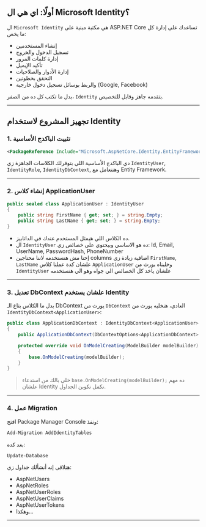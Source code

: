 

## أولًا: اي هي ال Microsoft Identity؟

ال `Microsoft Identity` هي مكتبة مبنية على ASP.NET Core تساعدك على إدارة كل ما يخص:

* إنشاء المستخدمين
* تسجيل الدخول والخروج
* إدارة كلمات المرور
* تأكيد الإيميل
* إدارة الأدوار والصلاحيات
* التحقق بخطوتين
* والربط بوسائل تسجيل دخول خارجية (Google, Facebook)

بدل ما تكتب كل ده من الصفر، `Identity` بتقدمه جاهز وقابل للتخصيص.

---

## تجهيز المشروع لاستخدام Identity

### 1. تثبيت الباكدج الأساسية

```xml
<PackageReference Include="Microsoft.AspNetCore.Identity.EntityFrameworkCore" Version="9.0.6" />
```

دي الباكدج الأساسية اللي بتوفرلك الكلاسات الجاهزة زي `IdentityUser`, `IdentityRole`, `IdentityDbContext`, وهتتعامل مع Entity Framework.

---

### 2. إنشاء كلاس ApplicationUser

```csharp
public sealed class ApplicationUser : IdentityUser
{
    public string FirstName { get; set; } = string.Empty;
    public string LastName { get; set; } = string.Empty;
}
```

* ده الكلاس اللي هيمثل المستخدم عندك في الداتابيز.
* ال `IdentityUser` ده هو الاساسي وبيحتوي على خصائص زي: Id, Email, UserName, PasswordHash, PhoneNumber
* إحنا مش هنستخدمه لاننا محتاجين columns اضافية زيادة زي `FirstName`, `LastName` علشان كدة عملنا كلاس `ApplicationUser` وخليناه يورث من `IdentityUser` علشان ياخد كل الخصائص الي جواه وهو الي هنستخدمه

---

### 3. تعديل DbContext علشان يستخدم Identity

بدل ما الكلاس بتاع الـ DbContext يورث من `DbContext` العادي، هنخليه يورث من `IdentityDbContext<ApplicationUser>`:

```csharp
public class ApplicationDbContext : IdentityDbContext<ApplicationUser>
{
    public ApplicationDbContext(DbContextOptions<ApplicationDbContext> options) : base(options) { }

    protected override void OnModelCreating(ModelBuilder modelBuilder)
    {
        base.OnModelCreating(modelBuilder);
    }
}
```

> خلي بالك من استدعاء `base.OnModelCreating(modelBuilder);` ده مهم علشان Identity تكمل تكوين الجداول.

---

### 4. عمل Migration

افتح Package Manager Console ونفذ:

```bash
Add-Migration AddIdentityTables
```

بعد كده:

```bash
Update-Database
```

هتلاقي إنه أنشألك جداول زي:

* AspNetUsers
* AspNetRoles
* AspNetUserRoles
* AspNetUserClaims
* AspNetUserTokens
* وهكذا...

---
